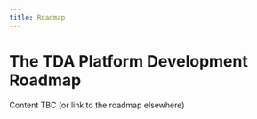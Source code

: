 ```yaml
---
title: Roadmap
---
```


# The TDA Platform Development Roadmap

Content TBC  (or link to the roadmap elsewhere)

<!-- Starting in the 2021 fiscal year, Arup's high-level Speckle Roadmap will be agreed between the Speckle development team and the Speckle steering committee. The steering committee will be made up of each region's Automation leaders and a representative from each of Speckle's target markets' Global skills networks.

This page will be updated every three months with the top developement priorities of the team.

## February 2021

As of the end of February, 2021, the following areas are under development, with the (optimistic?) aim to be shipped by the end of March:

* a new Speckle documentation site (you're looking at it!!), including:
  * Use cases for structural, building services and linear infrastructure applications
  * Information about Speckle for project leaders, BIM coordinators and designers
* Microstation, OpenRoads and OpenRail clients - alpha for early testing
* Civil3D client - alpha for early testing
* Speckle Grasshopper Rhino.Compute compatible sender and receiver components
* SpeckleGSA user interface review and improvements
* Speeding up the extraction and uploading of results from GSA (finally..!)
* Migration of all CI/CD pipelines and UI elements from SpeckleWorks repositories to Arup repositories
* Implementation analytics gathering across the servers and clients
* Mandatory project numbers for new streams
* bug fixes!!!
 -->
